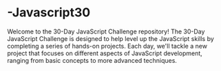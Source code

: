# -Javascript30
Welcome to the 30-Day JavaScript Challenge repository!
The 30-Day JavaScript Challenge is designed to help level up the JavaScript skills by completing a series of hands-on projects. Each day, we'll tackle a new project that focuses on different aspects of JavaScript development, ranging from basic concepts to more advanced techniques.
